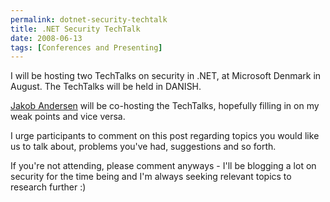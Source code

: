```yaml
---
permalink: dotnet-security-techtalk
title: .NET Security TechTalk
date: 2008-06-13
tags: [Conferences and Presenting]
---
```

I will be hosting two TechTalks on security in .NET, at Microsoft Denmark in August. The TechTalks will be held in DANISH.

<!-- more -->

[Jakob Andersen](http://www.intellect.dk/) will be co-hosting the TechTalks, hopefully filling in on my weak points and vice versa.

I urge participants to comment on this post regarding topics you would like us to talk about, problems you've had, suggestions and so forth.

If you're not attending, please comment anyways - I'll be blogging a lot on security for the time being and I'm always seeking relevant topics to research further :)
